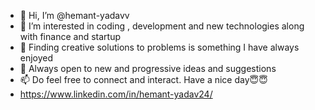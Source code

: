 - 👋 Hi, I’m @hemant-yadavv
- 👀 I’m interested in coding , development and new technologies along with finance and startup
- 🌱 Finding creative solutions to problems is something I have always enjoyed
- 💞️ Always open to new and progressive ideas and suggestions
- 📫 Do feel free to connect and interact. Have a nice day😇😇
- https://www.linkedin.com/in/hemant-yadav24/

<!---
hemant-yadavv/hemant-yadavv is a ✨ special ✨ repository because its `README.md` (this file) appears on your GitHub profile.
You can click the Preview link to take a look at your changes.
--->
